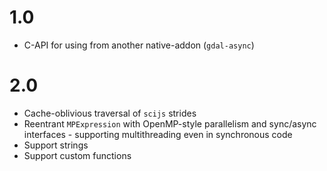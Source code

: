 # 1.0

- C-API for using from another native-addon (`gdal-async`)

# 2.0

- Cache-oblivious traversal of `scijs` strides
- Reentrant `MPExpression` with OpenMP-style parallelism and sync/async interfaces - supporting multithreading even in synchronous code
- Support strings
- Support custom functions
